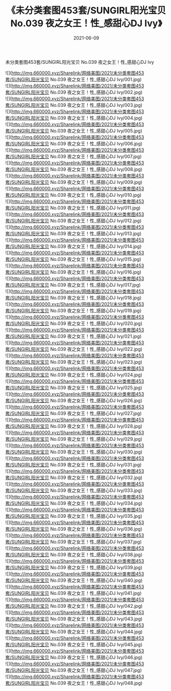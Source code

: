 ﻿---
layout: post
title:  《未分类套图453套/SUNGIRL阳光宝贝 No.039 夜之女王！性_感甜心DJ Ivy》
date:   2021-06-09
img: http://img.660000.xyz/Sharelink/网络美图/2021/未分类套图453套/SUNGIRL阳光宝贝 No.039 夜之女王！性_感甜心DJ Ivy/000.jpg
categories: [美女, 清纯, 唯美]
---

未分类套图453套/SUNGIRL阳光宝贝 No.039 夜之女王！性_感甜心DJ Ivy

 ![](http://img.660000.xyz/Sharelink/网络美图/2021/未分类套图453套/SUNGIRL阳光宝贝 No.039 夜之女王！性_感甜心DJ Ivy/001.jpg) <br>![](http://img.660000.xyz/Sharelink/网络美图/2021/未分类套图453套/SUNGIRL阳光宝贝 No.039 夜之女王！性_感甜心DJ Ivy/002.jpg) <br>![](http://img.660000.xyz/Sharelink/网络美图/2021/未分类套图453套/SUNGIRL阳光宝贝 No.039 夜之女王！性_感甜心DJ Ivy/003.jpg) <br>![](http://img.660000.xyz/Sharelink/网络美图/2021/未分类套图453套/SUNGIRL阳光宝贝 No.039 夜之女王！性_感甜心DJ Ivy/004.jpg) <br>![](http://img.660000.xyz/Sharelink/网络美图/2021/未分类套图453套/SUNGIRL阳光宝贝 No.039 夜之女王！性_感甜心DJ Ivy/005.jpg) <br>![](http://img.660000.xyz/Sharelink/网络美图/2021/未分类套图453套/SUNGIRL阳光宝贝 No.039 夜之女王！性_感甜心DJ Ivy/006.jpg) <br>![](http://img.660000.xyz/Sharelink/网络美图/2021/未分类套图453套/SUNGIRL阳光宝贝 No.039 夜之女王！性_感甜心DJ Ivy/007.jpg) <br>![](http://img.660000.xyz/Sharelink/网络美图/2021/未分类套图453套/SUNGIRL阳光宝贝 No.039 夜之女王！性_感甜心DJ Ivy/008.jpg) <br>![](http://img.660000.xyz/Sharelink/网络美图/2021/未分类套图453套/SUNGIRL阳光宝贝 No.039 夜之女王！性_感甜心DJ Ivy/009.jpg) <br>![](http://img.660000.xyz/Sharelink/网络美图/2021/未分类套图453套/SUNGIRL阳光宝贝 No.039 夜之女王！性_感甜心DJ Ivy/010.jpg) <br>![](http://img.660000.xyz/Sharelink/网络美图/2021/未分类套图453套/SUNGIRL阳光宝贝 No.039 夜之女王！性_感甜心DJ Ivy/011.jpg) <br>![](http://img.660000.xyz/Sharelink/网络美图/2021/未分类套图453套/SUNGIRL阳光宝贝 No.039 夜之女王！性_感甜心DJ Ivy/012.jpg) <br>![](http://img.660000.xyz/Sharelink/网络美图/2021/未分类套图453套/SUNGIRL阳光宝贝 No.039 夜之女王！性_感甜心DJ Ivy/013.jpg) <br>![](http://img.660000.xyz/Sharelink/网络美图/2021/未分类套图453套/SUNGIRL阳光宝贝 No.039 夜之女王！性_感甜心DJ Ivy/014.jpg) <br>![](http://img.660000.xyz/Sharelink/网络美图/2021/未分类套图453套/SUNGIRL阳光宝贝 No.039 夜之女王！性_感甜心DJ Ivy/015.jpg) <br>![](http://img.660000.xyz/Sharelink/网络美图/2021/未分类套图453套/SUNGIRL阳光宝贝 No.039 夜之女王！性_感甜心DJ Ivy/016.jpg) <br>![](http://img.660000.xyz/Sharelink/网络美图/2021/未分类套图453套/SUNGIRL阳光宝贝 No.039 夜之女王！性_感甜心DJ Ivy/017.jpg) <br>![](http://img.660000.xyz/Sharelink/网络美图/2021/未分类套图453套/SUNGIRL阳光宝贝 No.039 夜之女王！性_感甜心DJ Ivy/018.jpg) <br>![](http://img.660000.xyz/Sharelink/网络美图/2021/未分类套图453套/SUNGIRL阳光宝贝 No.039 夜之女王！性_感甜心DJ Ivy/019.jpg) <br>![](http://img.660000.xyz/Sharelink/网络美图/2021/未分类套图453套/SUNGIRL阳光宝贝 No.039 夜之女王！性_感甜心DJ Ivy/020.jpg) <br>![](http://img.660000.xyz/Sharelink/网络美图/2021/未分类套图453套/SUNGIRL阳光宝贝 No.039 夜之女王！性_感甜心DJ Ivy/021.jpg) <br>![](http://img.660000.xyz/Sharelink/网络美图/2021/未分类套图453套/SUNGIRL阳光宝贝 No.039 夜之女王！性_感甜心DJ Ivy/022.jpg) <br>![](http://img.660000.xyz/Sharelink/网络美图/2021/未分类套图453套/SUNGIRL阳光宝贝 No.039 夜之女王！性_感甜心DJ Ivy/023.jpg) <br>![](http://img.660000.xyz/Sharelink/网络美图/2021/未分类套图453套/SUNGIRL阳光宝贝 No.039 夜之女王！性_感甜心DJ Ivy/024.jpg) <br>![](http://img.660000.xyz/Sharelink/网络美图/2021/未分类套图453套/SUNGIRL阳光宝贝 No.039 夜之女王！性_感甜心DJ Ivy/025.jpg) <br>![](http://img.660000.xyz/Sharelink/网络美图/2021/未分类套图453套/SUNGIRL阳光宝贝 No.039 夜之女王！性_感甜心DJ Ivy/026.jpg) <br>![](http://img.660000.xyz/Sharelink/网络美图/2021/未分类套图453套/SUNGIRL阳光宝贝 No.039 夜之女王！性_感甜心DJ Ivy/027.jpg) <br>![](http://img.660000.xyz/Sharelink/网络美图/2021/未分类套图453套/SUNGIRL阳光宝贝 No.039 夜之女王！性_感甜心DJ Ivy/028.jpg) <br>![](http://img.660000.xyz/Sharelink/网络美图/2021/未分类套图453套/SUNGIRL阳光宝贝 No.039 夜之女王！性_感甜心DJ Ivy/029.jpg) <br>![](http://img.660000.xyz/Sharelink/网络美图/2021/未分类套图453套/SUNGIRL阳光宝贝 No.039 夜之女王！性_感甜心DJ Ivy/030.jpg) <br>![](http://img.660000.xyz/Sharelink/网络美图/2021/未分类套图453套/SUNGIRL阳光宝贝 No.039 夜之女王！性_感甜心DJ Ivy/031.jpg) <br>![](http://img.660000.xyz/Sharelink/网络美图/2021/未分类套图453套/SUNGIRL阳光宝贝 No.039 夜之女王！性_感甜心DJ Ivy/032.jpg) <br>![](http://img.660000.xyz/Sharelink/网络美图/2021/未分类套图453套/SUNGIRL阳光宝贝 No.039 夜之女王！性_感甜心DJ Ivy/033.jpg) <br>![](http://img.660000.xyz/Sharelink/网络美图/2021/未分类套图453套/SUNGIRL阳光宝贝 No.039 夜之女王！性_感甜心DJ Ivy/034.jpg) <br>![](http://img.660000.xyz/Sharelink/网络美图/2021/未分类套图453套/SUNGIRL阳光宝贝 No.039 夜之女王！性_感甜心DJ Ivy/035.jpg) <br>![](http://img.660000.xyz/Sharelink/网络美图/2021/未分类套图453套/SUNGIRL阳光宝贝 No.039 夜之女王！性_感甜心DJ Ivy/036.jpg) <br>![](http://img.660000.xyz/Sharelink/网络美图/2021/未分类套图453套/SUNGIRL阳光宝贝 No.039 夜之女王！性_感甜心DJ Ivy/037.jpg) <br>![](http://img.660000.xyz/Sharelink/网络美图/2021/未分类套图453套/SUNGIRL阳光宝贝 No.039 夜之女王！性_感甜心DJ Ivy/038.jpg) <br>![](http://img.660000.xyz/Sharelink/网络美图/2021/未分类套图453套/SUNGIRL阳光宝贝 No.039 夜之女王！性_感甜心DJ Ivy/039.jpg) <br>![](http://img.660000.xyz/Sharelink/网络美图/2021/未分类套图453套/SUNGIRL阳光宝贝 No.039 夜之女王！性_感甜心DJ Ivy/040.jpg) <br>![](http://img.660000.xyz/Sharelink/网络美图/2021/未分类套图453套/SUNGIRL阳光宝贝 No.039 夜之女王！性_感甜心DJ Ivy/041.jpg) <br>![](http://img.660000.xyz/Sharelink/网络美图/2021/未分类套图453套/SUNGIRL阳光宝贝 No.039 夜之女王！性_感甜心DJ Ivy/042.jpg) <br>![](http://img.660000.xyz/Sharelink/网络美图/2021/未分类套图453套/SUNGIRL阳光宝贝 No.039 夜之女王！性_感甜心DJ Ivy/043.jpg) <br>![](http://img.660000.xyz/Sharelink/网络美图/2021/未分类套图453套/SUNGIRL阳光宝贝 No.039 夜之女王！性_感甜心DJ Ivy/044.jpg) <br>![](http://img.660000.xyz/Sharelink/网络美图/2021/未分类套图453套/SUNGIRL阳光宝贝 No.039 夜之女王！性_感甜心DJ Ivy/045.jpg) <br>![](http://img.660000.xyz/Sharelink/网络美图/2021/未分类套图453套/SUNGIRL阳光宝贝 No.039 夜之女王！性_感甜心DJ Ivy/046.jpg) <br>![](http://img.660000.xyz/Sharelink/网络美图/2021/未分类套图453套/SUNGIRL阳光宝贝 No.039 夜之女王！性_感甜心DJ Ivy/047.jpg) <br>![](http://img.660000.xyz/Sharelink/网络美图/2021/未分类套图453套/SUNGIRL阳光宝贝 No.039 夜之女王！性_感甜心DJ Ivy/048.jpg) <br>